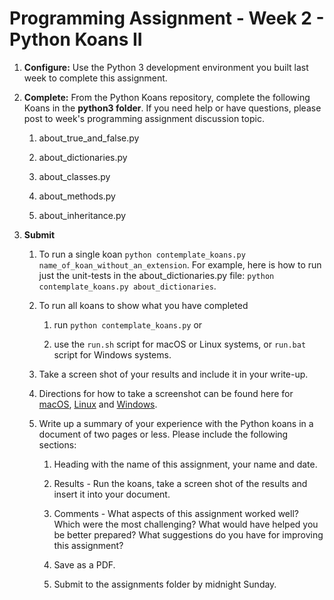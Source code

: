 # Programming Assignment - Week 2 - Python Koans II

1. **Configure:**  Use the Python 3 development environment you built last week to complete this assignment.

2. **Complete:** From the Python Koans repository, complete the following Koans in the **python3 folder**.  If you need help or have questions, please post to week's programming assignment discussion topic.

    1. about_true_and_false.py

    2. about_dictionaries.py

    3. about_classes.py

    4. about_methods.py

    5. about_inheritance.py

3. **Submit**

    1. To run a single koan `python contemplate_koans.py name_of_koan_without_an_extension`.  For example, here is how to run just the unit-tests in the about_dictionaries.py file:  `python contemplate_koans.py about_dictionaries`.  

    2. To run all koans to show what you have completed

        1. run `python contemplate_koans.py` or

        2. use the `run.sh` script for macOS or Linux systems, or `run.bat` script for Windows systems.

    3. Take a screen shot of your results and include it in your write-up.

    4. Directions for how to take a screenshot can be found here for [macOS](https://www.wikihow.com/Take-a-Screenshot-on-a-Mac), [Linux](https://www.wikihow.com/Take-a-Screenshot-in-Linux) and [Windows](https://www.wikihow.com/Take-a-Screenshot-in-Microsoft-Windows).

    5. Write up a summary of your experience with the Python koans in a document of two pages or less.  Please include the following sections:

        1. Heading with the name of this assignment, your name and date.

        2. Results - Run the koans, take a screen shot of the results and insert it into your document.

        3. Comments - What aspects of this assignment worked well?  Which were the most challenging?  What would have helped you be better prepared? What suggestions do you have for improving this assignment?

        4. Save as a PDF.

        5. Submit to the assignments folder by midnight Sunday.
